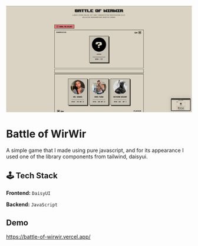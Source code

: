![App Screenshot](./img/preview.png)

# Battle of WirWir

A simple game that I made using pure javascript, and for its appearance I used one of the library components from tailwind, daisyui.

## 🕹 Tech Stack

**Frontend:**  `DaisyUI`

**Backend:** `JavaScript`

## Demo

https://battle-of-wirwir.vercel.app/
